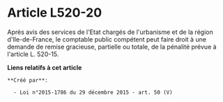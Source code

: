 # Article L520-20

Après avis des services de l'Etat chargés de l'urbanisme et de la région d'Ile-de-France, le comptable public compétent peut
faire droit à une demande de remise gracieuse, partielle ou totale, de la pénalité prévue à l'article L. 520-15.

**Liens relatifs à cet article**

	**Créé par**:

	  - Loi n°2015-1786 du 29 décembre 2015 - art. 50 (V)
